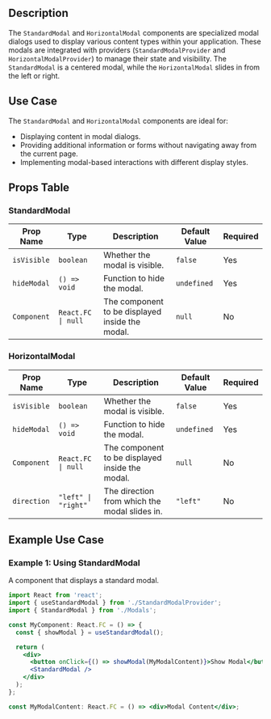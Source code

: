 ## Description
The `StandardModal` and `HorizontalModal` components are specialized modal dialogs used to display various content types within your application. These modals are integrated with providers (`StandardModalProvider` and `HorizontalModalProvider`) to manage their state and visibility. The `StandardModal` is a centered modal, while the `HorizontalModal` slides in from the left or right.

## Use Case
The `StandardModal` and `HorizontalModal` components are ideal for:
- Displaying content in modal dialogs.
- Providing additional information or forms without navigating away from the current page.
- Implementing modal-based interactions with different display styles.

## Props Table

### StandardModal
| Prop Name    | Type               | Description                                                         | Default Value     | Required |
|--------------|--------------------|---------------------------------------------------------------------|-------------------|----------|
| `isVisible`  | `boolean`          | Whether the modal is visible.                                       | `false`           | Yes      |
| `hideModal`  | `() => void`       | Function to hide the modal.                                         | `undefined`       | Yes      |
| `Component`  | `React.FC \| null` | The component to be displayed inside the modal.                     | `null`            | No       |

### HorizontalModal
| Prop Name    | Type               | Description                                                         | Default Value     | Required |
|--------------|--------------------|---------------------------------------------------------------------|-------------------|----------|
| `isVisible`  | `boolean`          | Whether the modal is visible.                                       | `false`           | Yes      |
| `hideModal`  | `() => void`       | Function to hide the modal.                                         | `undefined`       | Yes      |
| `Component`  | `React.FC \| null` | The component to be displayed inside the modal.                     | `null`            | No       |
| `direction`  | `"left" \| "right"`| The direction from which the modal slides in.                       | `"left"`          | No       |

## Example Use Case

### Example 1: Using StandardModal
A component that displays a standard modal.
```jsx
import React from 'react';
import { useStandardModal } from './StandardModalProvider';
import { StandardModal } from './Modals';

const MyComponent: React.FC = () => {
  const { showModal } = useStandardModal();

  return (
    <div>
      <button onClick={() => showModal(MyModalContent)}>Show Modal</button>
      <StandardModal />
    </div>
  );
};

const MyModalContent: React.FC = () => <div>Modal Content</div>;
